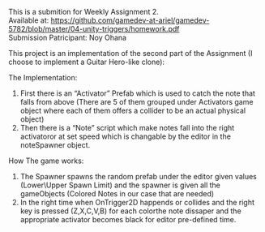 <p class="has-line-data" data-line-start="0" data-line-end="3">This is a submition for Weekly Assignment 2.<br>
Available at: <a href="https://github.com/gamedev-at-ariel/gamedev-5782/blob/master/04-unity-triggers/homework.pdf">https://github.com/gamedev-at-ariel/gamedev-5782/blob/master/04-unity-triggers/homework.pdf</a><br>
Submission Patricipant: Noy Ohana</p>
<p class="has-line-data" data-line-start="4" data-line-end="5">This project is an implementation of the second part of the Assignment (I choose to implement a Guitar Hero-like clone):</p>
<p class="has-line-data" data-line-start="6" data-line-end="7">The Implementation:</p>
<ol>
<li class="has-line-data" data-line-start="7" data-line-end="8">First there is an “Activator” Prefab which is used to catch the note that falls from above (There are 5 of them grouped under Activators game object where each of them offers a collider to be an actual physical object)</li>
<li class="has-line-data" data-line-start="8" data-line-end="10">Then there is a “Note” script which make notes fall into the right activatoror at set speed which is changable by the editor in the noteSpawner object.</li>
</ol>
<p class="has-line-data" data-line-start="10" data-line-end="11">How The game works:</p>
<ol>
<li class="has-line-data" data-line-start="11" data-line-end="12">The Spawner spawns the random prefab under the editor given values (Lower\Upper Spawn Limit) and the spawner is given all the gameObjects (Colored Notes in our case that are needed)</li>
<li class="has-line-data" data-line-start="12" data-line-end="13">In the right time when OnTrigger2D happends or collides and the right key is pressed (Z,X,C,V,B) for each colorthe note dissaper and the appropriate activator becomes black for editor pre-defined time.</li>
</ol>